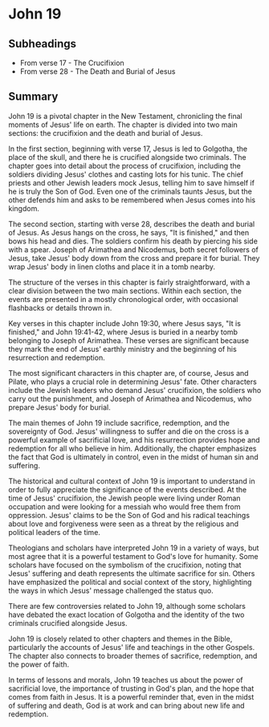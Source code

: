 # John 19

## Subheadings

* From verse 17 - The Crucifixion
* From verse 28 - The Death and Burial of Jesus

## Summary

John 19 is a pivotal chapter in the New Testament, chronicling the final moments of Jesus' life on earth. The chapter is divided into two main sections: the crucifixion and the death and burial of Jesus.

In the first section, beginning with verse 17, Jesus is led to Golgotha, the place of the skull, and there he is crucified alongside two criminals. The chapter goes into detail about the process of crucifixion, including the soldiers dividing Jesus' clothes and casting lots for his tunic. The chief priests and other Jewish leaders mock Jesus, telling him to save himself if he is truly the Son of God. Even one of the criminals taunts Jesus, but the other defends him and asks to be remembered when Jesus comes into his kingdom.

The second section, starting with verse 28, describes the death and burial of Jesus. As Jesus hangs on the cross, he says, "It is finished," and then bows his head and dies. The soldiers confirm his death by piercing his side with a spear. Joseph of Arimathea and Nicodemus, both secret followers of Jesus, take Jesus' body down from the cross and prepare it for burial. They wrap Jesus' body in linen cloths and place it in a tomb nearby.

The structure of the verses in this chapter is fairly straightforward, with a clear division between the two main sections. Within each section, the events are presented in a mostly chronological order, with occasional flashbacks or details thrown in. 

Key verses in this chapter include John 19:30, where Jesus says, "It is finished," and John 19:41-42, where Jesus is buried in a nearby tomb belonging to Joseph of Arimathea. These verses are significant because they mark the end of Jesus' earthly ministry and the beginning of his resurrection and redemption.

The most significant characters in this chapter are, of course, Jesus and Pilate, who plays a crucial role in determining Jesus' fate. Other characters include the Jewish leaders who demand Jesus' crucifixion, the soldiers who carry out the punishment, and Joseph of Arimathea and Nicodemus, who prepare Jesus' body for burial.

The main themes of John 19 include sacrifice, redemption, and the sovereignty of God. Jesus' willingness to suffer and die on the cross is a powerful example of sacrificial love, and his resurrection provides hope and redemption for all who believe in him. Additionally, the chapter emphasizes the fact that God is ultimately in control, even in the midst of human sin and suffering.

The historical and cultural context of John 19 is important to understand in order to fully appreciate the significance of the events described. At the time of Jesus' crucifixion, the Jewish people were living under Roman occupation and were looking for a messiah who would free them from oppression. Jesus' claims to be the Son of God and his radical teachings about love and forgiveness were seen as a threat by the religious and political leaders of the time.

Theologians and scholars have interpreted John 19 in a variety of ways, but most agree that it is a powerful testament to God's love for humanity. Some scholars have focused on the symbolism of the crucifixion, noting that Jesus' suffering and death represents the ultimate sacrifice for sin. Others have emphasized the political and social context of the story, highlighting the ways in which Jesus' message challenged the status quo.

There are few controversies related to John 19, although some scholars have debated the exact location of Golgotha and the identity of the two criminals crucified alongside Jesus.

John 19 is closely related to other chapters and themes in the Bible, particularly the accounts of Jesus' life and teachings in the other Gospels. The chapter also connects to broader themes of sacrifice, redemption, and the power of faith.

In terms of lessons and morals, John 19 teaches us about the power of sacrificial love, the importance of trusting in God's plan, and the hope that comes from faith in Jesus. It is a powerful reminder that, even in the midst of suffering and death, God is at work and can bring about new life and redemption.